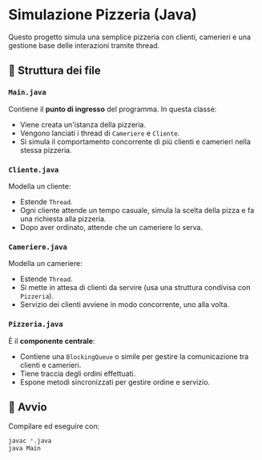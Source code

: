 # Simulazione Pizzeria (Java)

Questo progetto simula una semplice pizzeria con clienti, camerieri e una gestione base delle interazioni tramite thread.

## 🔧 Struttura dei file

### `Main.java`
Contiene il **punto di ingresso** del programma. In questa classe:
- Viene creata un'istanza della pizzeria.
- Vengono lanciati i thread di `Cameriere` e `Cliente`.
- Si simula il comportamento concorrente di più clienti e camerieri nella stessa pizzeria.

### `Cliente.java`
Modella un cliente:
- Estende `Thread`.
- Ogni cliente attende un tempo casuale, simula la scelta della pizza e fa una richiesta alla pizzeria.
- Dopo aver ordinato, attende che un cameriere lo serva.

### `Cameriere.java`
Modella un cameriere:
- Estende `Thread`.
- Si mette in attesa di clienti da servire (usa una struttura condivisa con `Pizzeria`).
- Servizio dei clienti avviene in modo concorrente, uno alla volta.

### `Pizzeria.java`
È il **componente centrale**:
- Contiene una `BlockingQueue` o simile per gestire la comunicazione tra clienti e camerieri.
- Tiene traccia degli ordini effettuati.
- Espone metodi sincronizzati per gestire ordine e servizio.

## 🚀 Avvio

Compilare ed eseguire con:
```bash
javac *.java
java Main